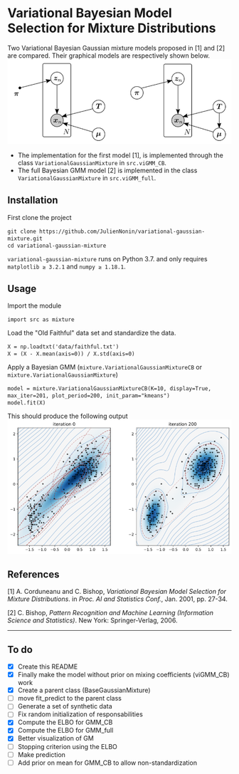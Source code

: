 # Variational Bayesian Model Selection for Mixture Distributions

Two Variational Bayesian Gaussian mixture models proposed in [1] and [2] are compared. Their graphical models are respectively shown below.
![graphical models](data/img/graphical_models.png)
- The implementation for the first model [1], is implemented through the class `VariationalGaussianMixture` in `src.viGMM_CB`.
- The full Bayesian GMM model [2] is implemented in the class `VariationalGaussianMixture` in `src.viGMM_full`.
## Installation
First clone the project
```
git clone https://github.com/JulienNonin/variational-gaussian-mixture.git
cd variational-gaussian-mixture
```
`variational-gaussian-mixture` runs on Python 3.7. and only requires `matplotlib ≥ 3.2.1` and `numpy ≥ 1.18.1`.

## Usage
Import the module
```
import src as mixture
```
Load the "Old Faithful" data set and standardize the data.
```
X = np.loadtxt('data/faithful.txt')
X = (X - X.mean(axis=0)) / X.std(axis=0)
```
Apply a Bayesian GMM (`mixture.VariationalGaussianMixtureCB` or `mixture.VariationalGaussianMixture`)
```
model = mixture.VariationalGaussianMixtureCB(K=10, display=True, max_iter=201, plot_period=200, init_param="kmeans")
model.fit(X)
```
This should produce the following output
![results](data/img/results_fullGMM_OF.png)

## References
[1] A. Corduneanu and C. Bishop, *Variational Bayesian Model Selection for Mixture Distributions*. in *Proc. AI
and Statistics Conf.*, Jan. 2001, pp. 27-34.

[2] C. Bishop, *Pattern Recognition and Machine Learning (Information Science and Statistics)*. New York:
Springer-Verlag, 2006.

----
## To do

- [x] Create this README
- [x] Finally make the model without prior on mixing coefficients (viGMM_CB) work
- [x] Create a parent class (BaseGaussianMixture)
- [ ] move fit_predict to the parent class
- [ ] Generate a set of synthetic data
- [ ] Fix random initialization of responsabilities
- [x] Compute the ELBO for GMM_CB
- [x] Compute the ELBO for GMM_full
- [x] Better visualization of GM
- [ ] Stopping criterion using the ELBO
- [ ] Make prediction
- [ ] Add prior on mean for GMM_CB to allow non-standardization